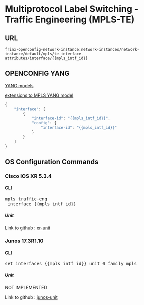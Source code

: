 # Multiprotocol Label Switching - Traffic Engineering (MPLS-TE)

## URL

```
frinx-openconfig-network-instance:network-instances/network-instance/default/mpls/te-interface-attributes/interface/{{mpls_intf_id}}
```

## OPENCONFIG YANG

[YANG models](https://github.com/FRINXio/openconfig/tree/master/mpls/src/main/yang)

[extensions to MPLS YANG model](https://github.com/FRINXio/openconfig/tree/master/network-instance/src/main/yang)

```javascript
{
    "interface": [
        {
            "interface-id": "{{mpls_intf_id}}",
            "config": {
                "interface-id": "{{mpls_intf_id}}"
            }
        }
    ]
}
```

## OS Configuration Commands

### Cisco IOS XR 5.3.4

#### CLI

<pre>
mpls traffic-eng
 interface {{mpls_intf_id}}
</pre>

##### Unit

Link to github : [xr-unit](https://github.com/FRINXio/cli-units/tree/master/ios-xr/mpls)

### Junos 17.3R1.10

#### CLI

<pre>
set interfaces {{mpls_intf_id}} unit 0 family mpls
</pre>

##### Unit

NOT IMPLEMENTED

Link to github : [junos-unit]()
